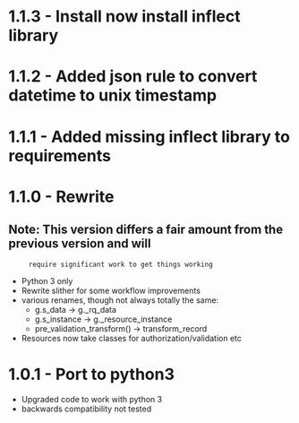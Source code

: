 # 1.1.3 - Install now install inflect library

# 1.1.2 - Added json rule to convert datetime to unix timestamp

# 1.1.1 - Added missing inflect library to requirements

# 1.1.0 - Rewrite
## Note: This version differs a fair amount from the previous version and will
         require significant work to get things working
 - Python 3 only
 - Rewrite slither for some workflow improvements
 - various renames, though not always totally the same:
   - g.s_data -> g._rq_data
   - g.s_instance -> g._resource_instance
   - pre_validation_transform() -> transform_record
 - Resources now take classes for authorization/validation etc

# 1.0.1 - Port to python3
 - Upgraded code to work with python 3
 - backwards compatibility not tested
